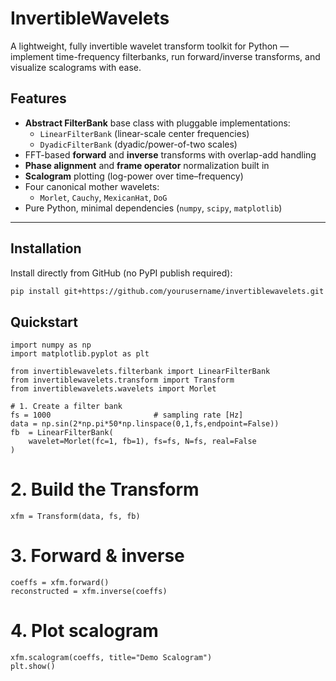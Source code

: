 # InvertibleWavelets
 
A lightweight, fully invertible wavelet transform toolkit for Python — implement time-frequency filterbanks, run forward/inverse transforms, and visualize scalograms with ease.


## Features

- **Abstract FilterBank** base class with pluggable implementations:
  - `LinearFilterBank` (linear-scale center frequencies)
  - `DyadicFilterBank` (dyadic/power-of-two scales)
- FFT-based **forward** and **inverse** transforms with overlap-add handling
- **Phase alignment** and **frame operator** normalization built in
- **Scalogram** plotting (log-power over time–frequency)
- Four canonical mother wavelets:
  - `Morlet`, `Cauchy`, `MexicanHat`, `DoG`
- Pure Python, minimal dependencies (`numpy`, `scipy`, `matplotlib`)

---

## Installation

Install directly from GitHub (no PyPI publish required):

```bash
pip install git+https://github.com/yourusername/invertiblewavelets.git
```
## Quickstart
```
import numpy as np
import matplotlib.pyplot as plt

from invertiblewavelets.filterbank import LinearFilterBank
from invertiblewavelets.transform import Transform
from invertiblewavelets.wavelets import Morlet

# 1. Create a filter bank
fs = 1000                       # sampling rate [Hz]
data = np.sin(2*np.pi*50*np.linspace(0,1,fs,endpoint=False))
fb  = LinearFilterBank(
    wavelet=Morlet(fc=1, fb=1), fs=fs, N=fs, real=False
)
```
# 2. Build the Transform
```
xfm = Transform(data, fs, fb)
```
# 3. Forward & inverse
```
coeffs = xfm.forward()
reconstructed = xfm.inverse(coeffs)
```
# 4. Plot scalogram
```
xfm.scalogram(coeffs, title="Demo Scalogram")
plt.show()
```


